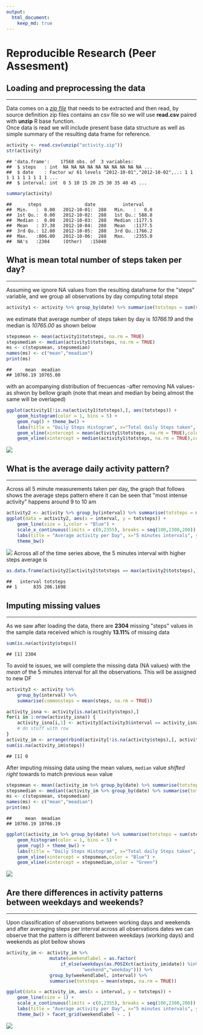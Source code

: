 ```yaml
---
output: 
  html_document:
    keep_md: true
---
```




# Reproducible Research (Peer Assesment)  

## Loading and preprocessing the data
***
Data comes on a [*zip file*](https://d396qusza40orc.cloudfront.net/repdata%2Fdata%2Factivity.zip) that needs to be extracted and then read, by source definition zip files contains an csv file so we will use **read.csv** paired with **unzip** R base function.  
Once data is read we will include present base data structure as well as simple summary of the resulting data frame for reference.

```r
activity <- read.csv(unzip("activity.zip"))
str(activity)
```

```
## 'data.frame':	17568 obs. of  3 variables:
##  $ steps   : int  NA NA NA NA NA NA NA NA NA NA ...
##  $ date    : Factor w/ 61 levels "2012-10-01","2012-10-02",..: 1 1 1 1 1 1 1 1 1 1 ...
##  $ interval: int  0 5 10 15 20 25 30 35 40 45 ...
```

```r
summary(activity)
```

```
##      steps                date          interval     
##  Min.   :  0.00   2012-10-01:  288   Min.   :   0.0  
##  1st Qu.:  0.00   2012-10-02:  288   1st Qu.: 588.8  
##  Median :  0.00   2012-10-03:  288   Median :1177.5  
##  Mean   : 37.38   2012-10-04:  288   Mean   :1177.5  
##  3rd Qu.: 12.00   2012-10-05:  288   3rd Qu.:1766.2  
##  Max.   :806.00   2012-10-06:  288   Max.   :2355.0  
##  NA's   :2304     (Other)   :15840
```

## What is mean total number of steps taken per day?
***
Assuming we ignore NA values from the resulting dataframe for the "steps" variable, and we group all observations by day computing total steps   

```r
activity1 <- activity %>% group_by(date) %>% summarise(totsteps = sum(steps))
```
we estimate that average number of steps taken by day is *10766.19* and the median is *10765.00* as shown below 

```r
stepsmean <- mean(activity1$totsteps, na.rm = TRUE)
stepsmedian <- median(activity1$totsteps, na.rm = TRUE)
ms <- c(stepsmean, stepsmedian)
names(ms) <- c("mean","meadian")
print(ms)
```

```
##     mean  meadian 
## 10766.19 10765.00
```
with an acompanying distribution of frecuencas -after removing NA values- as shwon by bellow graph (note that mean and median by being almost the same will be overlaped) 

```r
ggplot(activity1[!is.na(activity1$totsteps),], aes(totsteps)) + 
    geom_histogram(color = 1, bins = 5) + 
    geom_rug() + theme_bw() + 
    labs(title = "Daily Steps Histogram", x="Total daily Steps taken", y="Frequency") + 
    geom_vline(xintercept = mean(activity1$totsteps, na.rm = TRUE),color = "Blue") + 
    geom_vline(xintercept = median(activity1$totsteps, na.rm = TRUE),color = "Green")  
```

![](PA1_template_files/figure-html/stepshist-1.png)<!-- -->

## What is the average daily activity pattern?
***
Across all 5 minute measurements taken per day, the graph that follows shows the average steps pattern ehere it can be seen that "most intense activity" happens around 9 to 10 am  

```r
activity2 <- activity %>% group_by(interval) %>% summarise(totsteps = mean(steps, na.rm = TRUE))
ggplot(data = activity2, aes(x = interval, y = totsteps)) +
    geom_line(size = 1,color = "Blue") + 
    scale_x_continuous(limits = c(0,2355), breaks = seq(100,2300,200))  +
    labs(title = "Average activity per Day", x="5 minutes intervals", y="Average Steps Taken") + 
    theme_bw()
```

![](PA1_template_files/figure-html/stepspattern-1.png)<!-- -->
Across all of the time series above, the 5 minutes interval with higher steps average is  

```r
as.data.frame(activity2[activity2$totsteps == max(activity2$totsteps),])
```

```
##   interval totsteps
## 1      835 206.1698
```

## Imputing missing values
***
As we saw after loading the data, there are **2304** missing "steps" values in the sample data received which is roughly **13.11%** of missing data  

```r
sum(is.na(activity$steps))
```

```
## [1] 2304
```

To avoid te issues, we will complete the missing data (NA values) with the *mean* of the 5 minutes interval for all the observations. This will be assigned to new DF  


```r
activity3 <- activity %>% 
    group_by(interval) %>% 
    summarise(commonsteps = mean(steps, na.rm = TRUE))

activity_isna <- activity[is.na(activity$steps),]
for(i in 1:nrow(activity_isna)) {
    activity_isna[i,1] <- activity3[activity3$interval == activity_isna[i,3],2]
    # do stuff with row
}
activity_im <- arrange(rbind(activity[!is.na(activity$steps),], activity_isna), date, interval)
sum(is.na(activity_im$steps))
```

```
## [1] 0
```

After imputing missing data using the mean values, `median` value *shifted right* towards to match previous `mean` value  

```r
stepsmean <- mean((activity_im %>% group_by(date) %>% summarise(totsteps = sum(steps)))$totsteps)
stepsmedian <- median((activity_im %>% group_by(date) %>% summarise(totsteps = sum(steps)))$totsteps)
ms <- c(stepsmean, stepsmedian)
names(ms) <- c("mean","meadian")
print(ms)
```

```
##     mean  meadian 
## 10766.19 10766.19
```

```r
ggplot((activity_im %>% group_by(date) %>% summarise(totsteps = sum(steps))), aes(totsteps)) + 
    geom_histogram(color = 1, bins = 5) + 
    geom_rug() + theme_bw() + 
    labs(title = "Daily Steps Histogram", x="Total daily Steps taken", y="Frequency") + 
    geom_vline(xintercept = stepsmean,color = "Blue") + 
    geom_vline(xintercept = stepsmedian,color = "Green")  
```

![](PA1_template_files/figure-html/stepsimputed-1.png)<!-- -->

## Are there differences in activity patterns between weekdays and weekends?
***

Upon classification of observations between working days and weekends and after averaging steps per interval across all observations dates we can observe that the pattern is different between weekdays (working days) and weekends as plot bellow shows   

```r
activity_im <- activity_im %>% 
                mutate(weekendlabel = as.factor(
                    if_else(weekdays(as.POSIXct(activity_im$date)) %in% c("Saturday","Sunday"),
                            "weekend","weekday"))) %>% 
                group_by(weekendlabel, interval) %>% 
                summarise(totsteps = mean(steps, na.rm = TRUE))

ggplot(data = activity_im, aes(x = interval, y = totsteps)) +
    geom_line(size = 1) + 
    scale_x_continuous(limits = c(0,2355), breaks = seq(100,2300,200))  +
    labs(title = "Average activity per Day", x="5 minutes intervals", y="Average Steps Taken") + 
    theme_bw() + facet_grid(weekendlabel ~ . )
```

![](PA1_template_files/figure-html/daytypepattern-1.png)<!-- -->



